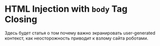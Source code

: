 # HTML Injection with `body` Tag Closing

Здесь будет статья о том почему важно экранировать user-generated контекст, как неосторожность приводит к взлому сайта роботами.